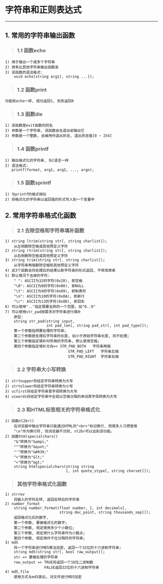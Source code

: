 # **字符串和正则表达式** #
***

## **1. 常用的字符串输出函数** ##
> ### **1.1 函数echo** ###
    1) 用于输出一个或多个字符串
    2) 效率比其他字符串输出函数高
    3) 该函数的语法格式:
        void echo(string arg1[, string ...]);
> ### **1.2 函数print** ###
    功能和echo一样, 成功返回1, 失败返回0
> ### **1.3 函数die** ###
    1) 该函数是exit函数的别名
    2) 参数是一个字符串, 该函数会在退出前输出它
    3) 参数是一个整数, 会被用作退出状态, 退出状态值[0 ~ 254]
> ### **1.4 函数printf** ###
    1) 输出格式化的字符串, 与C语言一样
    2) 语法格式:
       printf(format, arg1, arg2, ..., argn);
> ### **1.5 函数sprintf** ###
    1) 与printf的格式相似
    2) 将格式化的字符串以返回值的形式写入到一个变量中



## **2. 常用字符串格式化函数** ##
> ### **2.1 去除空格和字符串填补函数** ###
    1) string ltrim(string str[, string charlist]); 
        从左侧删除空格或其他预定义字符
    2) string rtrim(string str[, string charlist]);
        从右侧删除空格或其他预定义字符
    3) string trim(string str[. string charlist]);
        从字符串两端删除空格和其他预定义字符
    4) 这3个函数会将处理后的结果以新字符串的形式返回, 不修改原串
    5) 默认情况下去掉的字符:
        " ": ASCII为32的字符(0x20), 即空格
        "\0": ASCII为0的字符(0x00), 即NULL
        "\t": ASCII为9的字符(0x09), 即制表符
        "\n": ASCII为10的字符(0x0A), 即新行
        "\r": ASCII为13的字符(0x0D), 即回车
    6) 可以使用".."指定需要去除的一个范围, 如"0..9"
    7) 可以使用str_pad按需求对字符串进行填补
        原型:
        string str_pad(string input, 
                       int pad_len[, string pad_str[, int pad_type]]);
        第一个参数指明要处理的字符串; 
        第二个参数是处理后字符串的长度, 如小于原始字符串长度, 则不处理;
        第三个参数指定填补时所用的字符串, 默认使用空格;
        第四个参数指定填补方向=> STR_PAD_BOTH   字符串两端
                                 STR_PAD_LEFT   字符串左端
                                 STR_PAD_RIGHT  字符串右端
> ### **2.2 字符串大小写转换** ###
    1) strtoupper将给定字符串转换为大写
    2) strtolower将给定字符串转换为小写
    3) ucfirst将给定字符串首字母转换为大写
    4) ucwords将给定字符串中全部以空格分隔的单词首字母转换为大写
> ### **2.3 和HTML标签相关的字符串格式化** ###
    1) 函数nl2br()
        在浏览器中输出字符串只能通过HTML的"<br>"标记换行, 而很多人习惯使用
        "\n"作为换行符, 但浏览器不识别, nl2br可以达到该功能。
    2) 函数htmlspecialchars()
        "&"转换为"&ampi;"
        """转换为"&quot;"
        "'"转换为"&#039;"
        "<"转换为"&lt;"
        ">"转换为"&gt;"
        string htmlspecialchars(string string 
                                [, int quote_stype[, string charset]]);
> ### **其他字符串格式化函数** ###
    1) strrev
        将输入的字符反转, 返回反转后的字符串
    2) number_format
        string number_format(float number, [, int decimals[, 
                             string dec_point, string thousands_sep]]);
        返回格式化后的数字, 
        第一个参数, 要被格式化的数字; 
        第二个参数, 规定使用多少个小数位;
        第三个参数, 规定用什么字符串作为小数点; 
        第四个参数, 规定用作千位分隔符的字符串;
    3) md5
        将一个字符串进行MD5算法加密, 返回一个32位的十六进制字符串;
        string md5(string str[, bool raw_output]);
        str => 要被处理的字符串
        raw_output => TRUE将返回一个16位二进制数
                      FALSE返回32位的十六进制字符串
    4) md5_file
        使用方式与md5类似, 对文件进行MD5加密
